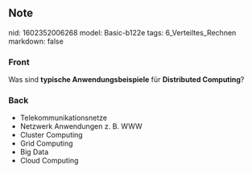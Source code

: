 ## Note
nid: 1602352006268
model: Basic-b122e
tags: 6_Verteiltes_Rechnen
markdown: false

### Front
Was sind <b>typische Anwendungsbeispiele</b> für <b>Distributed Computing</b>?

### Back
<ul>
  <li>Telekommunikationsnetze
  <li>Netzwerk Anwendungen z. B. WWW
  <li>Cluster Computing
  <li>Grid Computing
  <li>Big Data
  <li>Cloud Computing
</ul>
